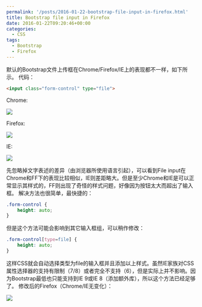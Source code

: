 ```yaml
---
permalink: '/posts/2016-01-22-bootstrap-file-input-in-firefox.html'
title: Bootstrap file input in Firefox
date: 2016-01-22T09:20:46+00:00
categories:
  - CSS
tags:
  - Bootstrap
  - Firefox
---
```


默认的Bootstrap文件上传框在Chrome/Firefox/IE上的表现都不一样，如下所示。 代码：

```html
<input class="form-control" type="file">
```

<!-- more -->

Chrome:

![](https://static.wxsm.space/blog/48595781-3c89e580-e991-11e8-862e-85065c8e5600.png)

Firefox:

![](https://static.wxsm.space/blog/48595784-3d227c00-e991-11e8-84c4-7d2db516c937.png)

IE:

![](https://static.wxsm.space/blog/48595780-3c89e580-e991-11e8-81d2-824167e8e0ba.png)

先忽略掉文字表述的差异（由浏览器所使用语言引起），可以看到File input在Chrome和FF下的表现比较相似，IE则差距略大。但是至少Chrome和IE是可以正常显示其样式的，FF则出现了奇怪的样式问题，好像因为按钮太大而超出了输入框。 解决方法也很简单，最快捷的：

```css
.form-control {
    height: auto;
}
```

但是这个方法可能会影响到其它输入框组，可以稍作修改：

```css
.form-control[type=file] {
    height: auto;
}
```

这样CSS就会自动选择类型为file的输入框并且添加以上样式。虽然IE家族对CSS属性选择器的支持有限制（7/8）或者完全不支持（6），但是实际上并不影响。因为Bootstrap最低也只能支持到IE 9或IE 8（添加额外库），所以这个方法已经足够了。 修改后的Firefox（Chrome/IE无变化）：

![](https://static.wxsm.space/blog/48595785-3d227c00-e991-11e8-81e8-b22b912b7206.png)
